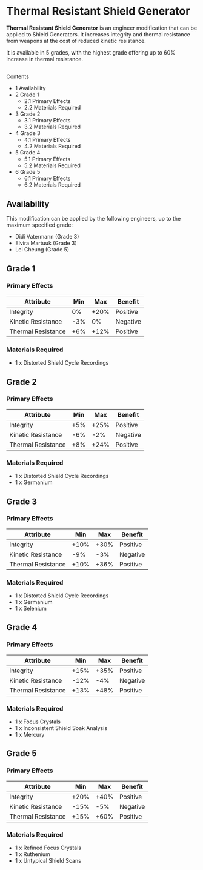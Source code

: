 # Thermal Resistant Shield Generator
**Thermal Resistant Shield Generator** is an engineer modification that can be applied to Shield Generators. It increases integrity and thermal resistance from weapons at the cost of reduced kinetic resistance.

It is available in 5 grades, with the highest grade offering up to 60% increase in thermal resistance.

## 

Contents

- 1 Availability
- 2 Grade 1
    - 2.1 Primary Effects
    - 2.2 Materials Required
- 3 Grade 2
    - 3.1 Primary Effects
    - 3.2 Materials Required
- 4 Grade 3
    - 4.1 Primary Effects
    - 4.2 Materials Required
- 5 Grade 4
    - 5.1 Primary Effects
    - 5.2 Materials Required
- 6 Grade 5
    - 6.1 Primary Effects
    - 6.2 Materials Required

## Availability

This modification can be applied by the following engineers, up to the maximum specified grade:

- Didi Vatermann (Grade 3)
- Elvira Martuuk (Grade 3)
- Lei Cheung (Grade 5)

## Grade 1

### Primary Effects

| Attribute | Min | Max | Benefit |
| --- | --- | --- | --- |
| Integrity | 0% | +20% | Positive |
| Kinetic Resistance | -3% | 0% | Negative |
| Thermal Resistance | +6% | +12% | Positive |

### Materials Required

- 1 x Distorted Shield Cycle Recordings

## Grade 2

### Primary Effects

| Attribute | Min | Max | Benefit |
| --- | --- | --- | --- |
| Integrity | +5% | +25% | Positive |
| Kinetic Resistance | -6% | -2% | Negative |
| Thermal Resistance | +8% | +24% | Positive |

### Materials Required

- 1 x Distorted Shield Cycle Recordings
- 1 x Germanium

## Grade 3

### Primary Effects

| Attribute | Min | Max | Benefit |
| --- | --- | --- | --- |
| Integrity | +10% | +30% | Positive |
| Kinetic Resistance | -9% | -3% | Negative |
| Thermal Resistance | +10% | +36% | Positive |

### Materials Required

- 1 x Distorted Shield Cycle Recordings
- 1 x Germanium
- 1 x Selenium

## Grade 4

### Primary Effects

| Attribute | Min | Max | Benefit |
| --- | --- | --- | --- |
| Integrity | +15% | +35% | Positive |
| Kinetic Resistance | -12% | -4% | Negative |
| Thermal Resistance | +13% | +48% | Positive |

### Materials Required

- 1 x Focus Crystals
- 1 x Inconsistent Shield Soak Analysis
- 1 x Mercury

## Grade 5

### Primary Effects

| Attribute | Min | Max | Benefit |
| --- | --- | --- | --- |
| Integrity | +20% | +40% | Positive |
| Kinetic Resistance | -15% | -5% | Negative |
| Thermal Resistance | +15% | +60% | Positive |

### Materials Required

- 1 x Refined Focus Crystals
- 1 x Ruthenium
- 1 x Untypical Shield Scans